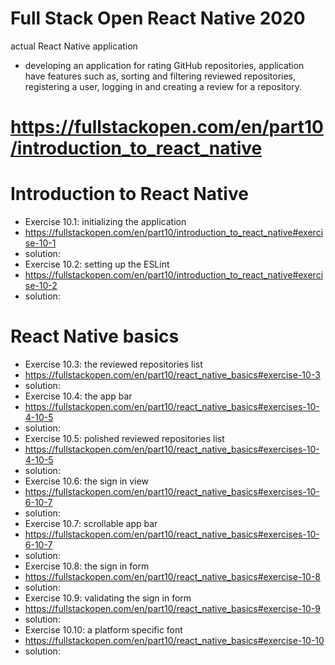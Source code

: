 # Full Stack Open React Native 2020
actual React Native application
- developing an application for rating GitHub repositories, application have features such as, sorting and filtering reviewed repositories, registering a user, logging in and creating a review for a repository. 
# https://fullstackopen.com/en/part10/introduction_to_react_native

# Introduction to React Native
- Exercise 10.1: initializing the application
- https://fullstackopen.com/en/part10/introduction_to_react_native#exercise-10-1
- solution: 
- Exercise 10.2: setting up the ESLint
- https://fullstackopen.com/en/part10/introduction_to_react_native#exercise-10-2
- solution: 
# React Native basics
- Exercise 10.3: the reviewed repositories list
- https://fullstackopen.com/en/part10/react_native_basics#exercise-10-3
- solution:
- Exercise 10.4: the app bar
- https://fullstackopen.com/en/part10/react_native_basics#exercises-10-4-10-5
- solution:
- Exercise 10.5: polished reviewed repositories list
- https://fullstackopen.com/en/part10/react_native_basics#exercises-10-4-10-5
- solution:
- Exercise 10.6: the sign in view
- https://fullstackopen.com/en/part10/react_native_basics#exercises-10-6-10-7
- solution:
- Exercise 10.7: scrollable app bar
- https://fullstackopen.com/en/part10/react_native_basics#exercises-10-6-10-7
- solution:
- Exercise 10.8: the sign in form
- https://fullstackopen.com/en/part10/react_native_basics#exercise-10-8
- solution:
- Exercise 10.9: validating the sign in form
- https://fullstackopen.com/en/part10/react_native_basics#exercise-10-9
- solution:
- Exercise 10.10: a platform specific font
- https://fullstackopen.com/en/part10/react_native_basics#exercise-10-10
- solution:
